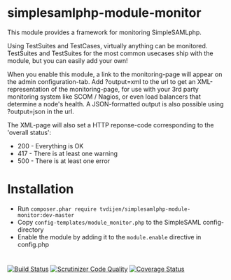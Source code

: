 # simplesamlphp-module-monitor
This module provides a framework for monitoring SimpleSAMLphp.

Using TestSuites and TestCases, virtually anything can be monitored.
TestSuites and TestSuites for the most common usecases ship with the module,
but you can easily add your own!

When you enable this module, a link to the monitoring-page will appear on the admin configuration-tab.
Add ?output=xml to the url to get an XML-representation of the monitoring-page, for use with your
3rd party monitoring system like SCOM / Nagios, or even load balancers that determine a node's health.
A JSON-formatted output is also possible using ?output=json in the url.

The XML-page will also set a HTTP reponse-code corresponding to the 'overall status':
- 200 - Everything is OK
- 417 - There is at least one warning
- 500 - There is at least one error

# Installation
- Run `composer.phar require tvdijen/simplesamlphp-module-monitor:dev-master`
- Copy `config-templates/module_monitor.php` to the SimpleSAML config-directory
- Enable the module by adding it to the `module.enable` directive in config.php

# 
[![Build Status](https://scrutinizer-ci.com/g/tvdijen/simplesamlphp-module-monitor/badges/build.png?b=master)](https://scrutinizer-ci.com/g/tvdijen/simplesamlphp-module-monitor/build-status/master)
[![Scrutinizer Code Quality](https://scrutinizer-ci.com/g/tvdijen/simplesamlphp-module-monitor/badges/quality-score.png?b=master)](https://scrutinizer-ci.com/g/tvdijen/simplesamlphp-module-monitor/?branch=master)
[![Coverage Status](https://codecov.io/gh/tvdijen/simplesamlphp-module-monitor/branch/master/graph/badge.svg)](https://codecov.io/gh/tvdijen/simplesamlphp-module-monitor)
